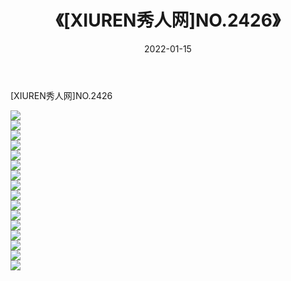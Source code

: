 ﻿---
layout: post
title:  《[XIUREN秀人网]NO.2426》
date:   2022-01-15
img: http://img.660000.xyz/Sharelink/秀人网/秀人网第03部分/[XIUREN秀人网]NO.2426/000.jpg
categories: [美女, 清纯, 唯美]
---

[XIUREN秀人网]NO.2426

 ![](http://img.660000.xyz/Sharelink/秀人网/秀人网第03部分/[XIUREN秀人网]NO.2426/001.jpg) <br>![](http://img.660000.xyz/Sharelink/秀人网/秀人网第03部分/[XIUREN秀人网]NO.2426/002.jpg) <br>![](http://img.660000.xyz/Sharelink/秀人网/秀人网第03部分/[XIUREN秀人网]NO.2426/003.jpg) <br>![](http://img.660000.xyz/Sharelink/秀人网/秀人网第03部分/[XIUREN秀人网]NO.2426/004.jpg) <br>![](http://img.660000.xyz/Sharelink/秀人网/秀人网第03部分/[XIUREN秀人网]NO.2426/005.jpg) <br>![](http://img.660000.xyz/Sharelink/秀人网/秀人网第03部分/[XIUREN秀人网]NO.2426/006.jpg) <br>![](http://img.660000.xyz/Sharelink/秀人网/秀人网第03部分/[XIUREN秀人网]NO.2426/007.jpg) <br>![](http://img.660000.xyz/Sharelink/秀人网/秀人网第03部分/[XIUREN秀人网]NO.2426/008.jpg) <br>![](http://img.660000.xyz/Sharelink/秀人网/秀人网第03部分/[XIUREN秀人网]NO.2426/009.jpg) <br>![](http://img.660000.xyz/Sharelink/秀人网/秀人网第03部分/[XIUREN秀人网]NO.2426/010.jpg) <br>![](http://img.660000.xyz/Sharelink/秀人网/秀人网第03部分/[XIUREN秀人网]NO.2426/011.jpg) <br>![](http://img.660000.xyz/Sharelink/秀人网/秀人网第03部分/[XIUREN秀人网]NO.2426/012.jpg) <br>![](http://img.660000.xyz/Sharelink/秀人网/秀人网第03部分/[XIUREN秀人网]NO.2426/013.jpg) <br>![](http://img.660000.xyz/Sharelink/秀人网/秀人网第03部分/[XIUREN秀人网]NO.2426/014.jpg) <br>![](http://img.660000.xyz/Sharelink/秀人网/秀人网第03部分/[XIUREN秀人网]NO.2426/015.jpg) <br>![](http://img.660000.xyz/Sharelink/秀人网/秀人网第03部分/[XIUREN秀人网]NO.2426/016.jpg) <br>
